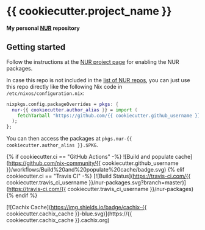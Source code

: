 # {{ cookiecutter.project_name }}

**My personal [NUR](https://github.com/nix-community/NUR) repository**




## Getting started

Follow the instructions at the [NUR project page](https://github.com/nix-community/NUR#installation) for enabling the NUR packages.

In case this repo is not included in the [list of NUR repos](https://github.com/nix-community/NUR/blob/master/repos.json), you can just use this repo directly like the following Nix code in `/etc/nixos/configuration.nix`:

```nix
nixpkgs.config.packageOverrides = pkgs: {
  nur-{{ cookiecutter.author_alias }} = import (
    fetchTarball "https://github.com/{{ cookiecutter.github_username }}/nix-expressions/archive/master.tar.gz") { inherit pkgs; }
  );
};
```

You can then access the packages at `pkgs.nur-{{ cookiecutter.author_alias }}.$PKG`.

{% if cookiecutter.ci == "GitHub Actions" -%}
![Build and populate cache](https://github.com/nix-community/{{ cookiecutter.github_username }}/workflows/Build%20and%20populate%20cache/badge.svg)
{% elif cookiecutter.ci == "Travis CI" -%}
[![Build Status](https://travis-ci.com/{{ cookiecutter.travis_ci_username }}/nur-packages.svg?branch=master)](https://travis-ci.com/{{ cookiecutter.travis_ci_username }}/nur-packages)
{% endif %}

[![Cachix Cache](https://img.shields.io/badge/cachix-{{ cookiecutter.cachix_cache }}-blue.svg)](https://{{ cookiecutter.cachix_cache }}.cachix.org)


